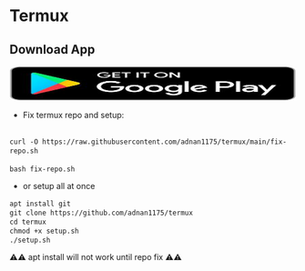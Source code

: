 # Termux 
  
 ## Download App 
   <a href="https://play.google.com/store/apps/details?id=com.termux"><img src="https://raw.githubusercontent.com/adnan1175/termux/main/543398a9017644e99ea1d8d13fcb7788.jpeg" alt="Termux App" width="900" height="60"></a> 
   <br>
- Fix termux repo and setup:
 ```

curl -O https://raw.githubusercontent.com/adnan1175/termux/main/fix-repo.sh

bash fix-repo.sh
 ```

- or  setup all at once 
 ```
 apt install git 
 git clone https://github.com/adnan1175/termux
 cd termux 
 chmod +x setup.sh
 ./setup.sh
 ```
⚠️⚠️ apt install will not work until repo fix ⚠️⚠️
